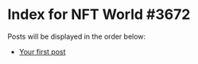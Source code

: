 # Index for NFT World #3672
Posts will be displayed in the order below:

- [Your first post](./001-first.md)

